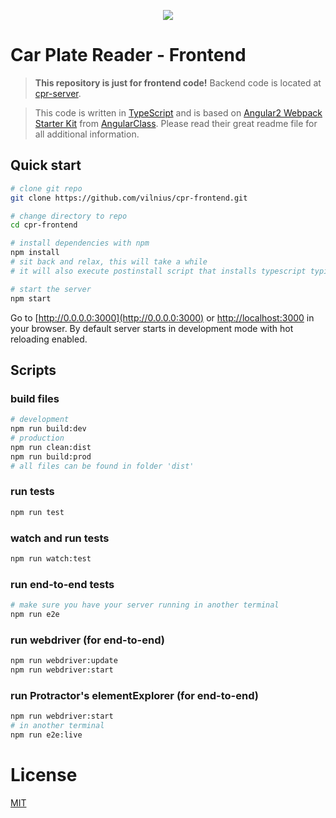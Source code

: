 <p align="center">
  <a href="http://codeforvilnius.lt" target="_blank">
    <img src="https://raw.githubusercontent.com/vilnius/cpr-frontend/master/src/assets/img/c4v-logo.jpeg">
  </a>
</p>

# Car Plate Reader - Frontend

> **This repository is just for frontend code!** Backend code is located at
[cpr-server](https://github.com/vilnius/cpr-server).

> This code is written in [TypeScript](http://www.typescriptlang.org/) and is based
on [Angular2 Webpack Starter Kit](https://github.com/AngularClass/angular2-webpack-starter)
from [AngularClass](https://angularclass.com). Please read their great readme file for
all additional information.

## Quick start

```bash
# clone git repo
git clone https://github.com/vilnius/cpr-frontend.git

# change directory to repo
cd cpr-frontend

# install dependencies with npm
npm install
# sit back and relax, this will take a while
# it will also execute postinstall script that installs typescript typings

# start the server
npm start
```
Go to [http://0.0.0.0:3000](http://0.0.0.0:3000) or [http://localhost:3000](http://localhost:3000)
in your browser. By default server starts in development mode with hot reloading enabled.

## Scripts

### build files
```bash
# development
npm run build:dev
# production
npm run clean:dist
npm run build:prod
# all files can be found in folder 'dist'
```

### run tests
```bash
npm run test
```

### watch and run tests
```bash
npm run watch:test
```

### run end-to-end tests
```bash
# make sure you have your server running in another terminal
npm run e2e
```

### run webdriver (for end-to-end)
```bash
npm run webdriver:update
npm run webdriver:start
```

### run Protractor's elementExplorer (for end-to-end)
```bash
npm run webdriver:start
# in another terminal
npm run e2e:live
```

# License
 [MIT](/LICENSE)
